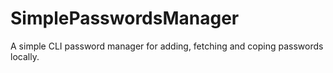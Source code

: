 # SimplePasswordsManager
A simple CLI password manager for adding, fetching and coping passwords locally.
